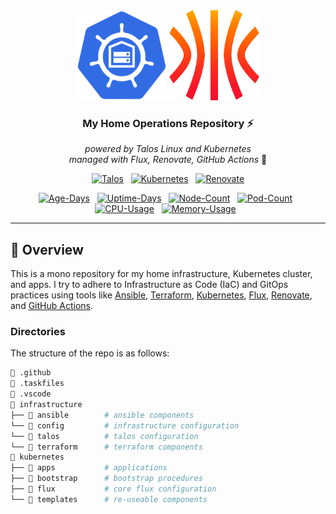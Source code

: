 <div align="center">
  <img src="https://raw.githubusercontent.com/blthazr/area0/main/docs/src/assets/k8s_logo.png" width="144px" height="144px"/>
  <img src="https://raw.githubusercontent.com/blthazr/area0/main/docs/src/assets/talos_logo.png" width="144px" height="144px"/>

### My Home Operations Repository :zap:

_powered by Talos Linux and Kubernetes_
<br>
_managed with Flux, Renovate, GitHub Actions_ 🤖
</div>

<div align="center">

[![Talos](https://img.shields.io/endpoint?url=https%3A%2F%2Fmetrics.theburnh.am%2Ftalos_version&style=for-the-badge&logo=talos&logoColor=white&color=blue&label=%20)](https://talos.dev)&nbsp;&nbsp;
[![Kubernetes](https://img.shields.io/endpoint?url=https%3A%2F%2Fmetrics.theburnh.am%2Fkubernetes_version&style=for-the-badge&logo=kubernetes&logoColor=white&color=blue&label=%20)](https://kubernetes.io)&nbsp;&nbsp;
[![Renovate](https://img.shields.io/github/actions/workflow/status/blthazr/area0/renovate.yaml?branch=main&label=&logo=renovatebot&style=for-the-badge&color=blue)](https://github.com/blthazr/area0/actions/workflows/renovate.yaml)

</div>

<div align="center">

[![Age-Days](https://img.shields.io/endpoint?url=https%3A%2F%2Fmetrics.theburnh.am%2Fcluster_age_days&style=flat-square&label=Age)](https://github.com/kashalls/kromgo)&nbsp;&nbsp;
[![Uptime-Days](https://img.shields.io/endpoint?url=https%3A%2F%2Fmetrics.theburnh.am%2Fcluster_uptime_days&style=flat-square&label=Uptime)](https://github.com/kashalls/kromgo)&nbsp;&nbsp;
[![Node-Count](https://img.shields.io/endpoint?url=https%3A%2F%2Fmetrics.theburnh.am%2Fcluster_node_count&style=flat-square&label=Nodes)](https://github.com/kashalls/kromgo)&nbsp;&nbsp;
[![Pod-Count](https://img.shields.io/endpoint?url=https%3A%2F%2Fmetrics.theburnh.am%2Fcluster_pod_count&style=flat-square&label=Pods)](https://github.com/kashalls/kromgo)&nbsp;&nbsp;
[![CPU-Usage](https://img.shields.io/endpoint?url=https%3A%2F%2Fmetrics.theburnh.am%2Fcluster_cpu_usage&style=flat-square&label=CPU)](https://github.com/kashalls/kromgo)&nbsp;&nbsp;
[![Memory-Usage](https://img.shields.io/endpoint?url=https%3A%2F%2Fmetrics.theburnh.am%2Fcluster_memory_usage&style=flat-square&label=Memory)](https://github.com/kashalls/kromgo)&nbsp;&nbsp;

</div>

---

## 📖 Overview
This is a mono repository for my home infrastructure, Kubernetes cluster, and apps. I try to adhere to Infrastructure as Code (IaC) and GitOps practices using tools like [Ansible](https://www.ansible.com/), [Terraform](https://www.terraform.io/), [Kubernetes](https://kubernetes.io/), [Flux](https://github.com/fluxcd/flux2), [Renovate](https://github.com/renovatebot/renovate), and [GitHub Actions](https://github.com/features/actions).

### Directories

The structure of the repo is as follows:

```sh
📁 .github
📁 .taskfiles
📁 .vscode
📁 infrastructure
├── 📁 ansible        # ansible components
└── 📁 config         # infrastructure configuration
└── 📁 talos          # talos configuration
└── 📁 terraform      # terraform components
📁 kubernetes
├── 📁 apps           # applications
├── 📁 bootstrap      # bootstrap procedures
├── 📁 flux           # core flux configuration
└── 📁 templates      # re-useable components
```
